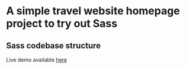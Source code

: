 # A simple travel website homepage project to try out Sass

## Sass codebase structure

Live demo available <a href="http://krusharski.com/demos/sass-travel-site-homepage/">here</a>
